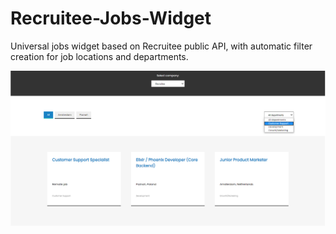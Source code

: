 # Recruitee-Jobs-Widget

Universal jobs widget based on Recruitee public API, with automatic filter creation for job locations and departments.

![universal recruitee jobs widget](https://github.com/BartpK/Recruitee-Jobs-Widget/blob/master/images/Recruitee-widget.png?raw=true)
